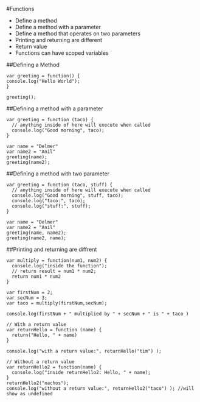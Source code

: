 #Functions
* Define a method
* Define a method with a parameter
* Define a method that operates on two parameters
* Printing and returning are different
* Return value
* Functions can have scoped variables

##Defining a Method
```
var greeting = function() {
console.log("Hello World");
}

greeting();
```

##Defining a method with a parameter
```
var greeting = function (taco) {
  // anything inside of here will execute when called
  console.log("Good morning", taco);
}

var name = "Delmer"
var name2 = "Anil"
greeting(name);
greeting(name2);
```



##Defining a method with two parameter
```
var greeting = function (taco, stuff) {
  // anything inside of here will execute when called
  console.log("Good morning", stuff, taco);
  console.log("taco:", taco);
  console.log("stuff:", stuff);
}

var name = "Delmer"
var name2 = "Anil"
greeting(name, name2);
greeting(name2, name);
```

##Printing and returning are diffrent
```
var multiply = function(num1, num2) {
  console.log("inside the function");
  // return result = num1 * num2;
  return num1 * num2
}

var firstNum = 2;
var secNum = 3;
var taco = multiply(firstNum,secNum);

console.log(firstNum + " multiplied by " + secNum + " is " + taco )
```
```
// With a return value
var returnHello = function (name) {
  return("Hello, " + name)
}

console.log("with a return value:", returnHello("tim") );

// Without a return value
var returnHello2 = function(name) {
  console.log("inside returnHello2: Hello, " + name);
}
returnHello2("nachos");
console.log("without a return value:", returnHello2("taco") ); //will show as undefined
```
